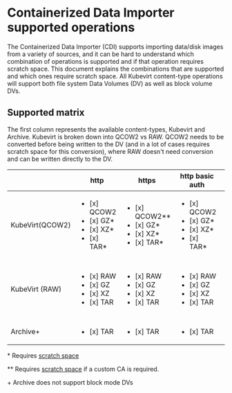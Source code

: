 # Containerized Data Importer supported operations
The Containerized Data Importer (CDI) supports importing data/disk images from a variety of sources, and it can be hard to understand which combination of operations is supported and if that operation requires scratch space. This document explains the combinations that are supported and which ones require scratch space. All Kubevirt content-type operations will support both file system Data Volumes (DV) as well as block volume DVs.

## Supported matrix

The first column represents the available content-types, Kubevirt and Archive. Kubevirt is broken down into QCOW2 vs RAW. QCOW2 needs to be converted before being written to the DV (and in a lot of cases requires scratch space for this conversion), where RAW doesn't need conversion and can be written directly to the DV.

| | http | https | http basic auth | Registry | S3 Bucket | Upload |
|--------------|---------|-|--|-------|--------|------------|
| KubeVirt(QCOW2)        |<ul><li>[x] QCOW2</li><li>[x] GZ\*</li><li>[x] XZ\*</li><li>[x] TAR\*</li></ul> |<ul><li>[x] QCOW2\*\*</li><li>[x] GZ\*</li><li>[x] XZ\*</li><li>[x] TAR\*</li></ul> |<ul><li>[x] QCOW2</li><li>[x] GZ\*</li><li>[x] XZ\*</li><li>[x] TAR\*</li></ul> | <ul><li>[ ] QCOW2</li><li>[ ] GZ</li><li>[ ] XZ</li><li>[ ] TAR</li></ul> | <ul><li>[x] QCOW2\*</li><li>[x] GZ\*</li><li>[x] XZ\*</li><li>[x] TAR\*</li></ul> | <ul><li>[x] QCOW2\*</li><li>[x] GZ\*</li><li>[x] XZ\*</li><li>[x] TAR\*</li></ul> |
| KubeVirt (RAW)          |<ul><li>[x] RAW</li><li>[x] GZ</li><li>[x] XZ</li><li>[x] TAR</li></ul> |<ul><li>[x] RAW</li><li>[x] GZ</li><li>[x] XZ</li><li>[x] TAR</li></ul> | <ul><li>[x] RAW</li><li>[x] GZ</li><li>[x] XZ</li><li>[x] TAR</li></ul> | <ul><li>[x] RAW*</li><li>[ ] GZ</li><li>[ ] XZ</li><li>[ ] TAR</li></ul> | <ul><li>[x] RAW</li><li>[x] GZ</li><li>[x] XZ</li><li>[x] TAR</li></ul> | <ul><li>[x] RAW</li><li>[x] GZ</li><li>[x] XZ</li><li>[x] TAR</li></ul> |
| Archive+ | <ul><li>[x] TAR</li></ul> | <ul><li>[x] TAR</li></ul> | <ul><li>[x] TAR</li></ul> | <ul><li>[ ] TAR</li></ul> | <ul><li>[ ] TAR</li></ul> | <ul><li>[ ] TAR</li></ul> |

\* Requires [scratch space](scratch-space.md)

\*\* Requires [scratch space](scratch-space.md) if a custom CA is required.

\+ Archive does not support block mode DVs